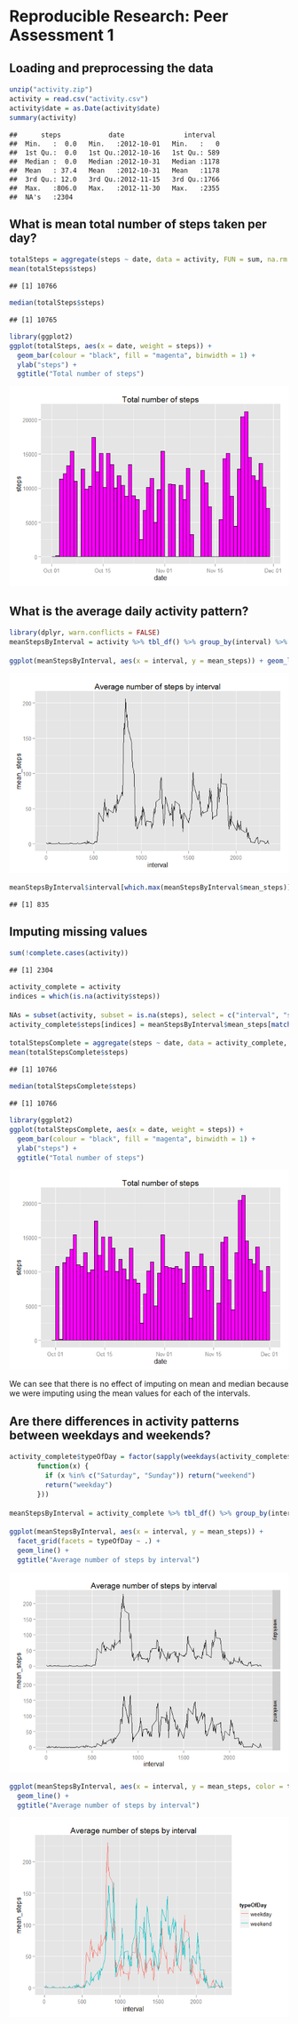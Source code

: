 # Reproducible Research: Peer Assessment 1




## Loading and preprocessing the data

```r
unzip("activity.zip")
activity = read.csv("activity.csv")
activity$date = as.Date(activity$date)
summary(activity)
```

```
##      steps            date               interval   
##  Min.   :  0.0   Min.   :2012-10-01   Min.   :   0  
##  1st Qu.:  0.0   1st Qu.:2012-10-16   1st Qu.: 589  
##  Median :  0.0   Median :2012-10-31   Median :1178  
##  Mean   : 37.4   Mean   :2012-10-31   Mean   :1178  
##  3rd Qu.: 12.0   3rd Qu.:2012-11-15   3rd Qu.:1766  
##  Max.   :806.0   Max.   :2012-11-30   Max.   :2355  
##  NA's   :2304
```

## What is mean total number of steps taken per day?

```r
totalSteps = aggregate(steps ~ date, data = activity, FUN = sum, na.rm = T)
mean(totalSteps$steps)
```

```
## [1] 10766
```

```r
median(totalSteps$steps)
```

```
## [1] 10765
```

```r
library(ggplot2)
ggplot(totalSteps, aes(x = date, weight = steps)) + 
  geom_bar(colour = "black", fill = "magenta", binwidth = 1) +
  ylab("steps") +
  ggtitle("Total number of steps") 
```

![plot of chunk meanTotalSteps](./PA1_template_files/figure-html/meanTotalSteps.png) 

## What is the average daily activity pattern?

```r
library(dplyr, warn.conflicts = FALSE)
meanStepsByInterval = activity %>% tbl_df() %>% group_by(interval) %>% summarise(mean_steps = mean(steps, na.rm = TRUE))

ggplot(meanStepsByInterval, aes(x = interval, y = mean_steps)) + geom_line() + ggtitle("Average number of steps by interval")
```

![plot of chunk averageDaily](./PA1_template_files/figure-html/averageDaily.png) 

```r
meanStepsByInterval$interval[which.max(meanStepsByInterval$mean_steps)]
```

```
## [1] 835
```

## Imputing missing values

```r
sum(!complete.cases(activity))
```

```
## [1] 2304
```

```r
activity_complete = activity
indices = which(is.na(activity$steps))

NAs = subset(activity, subset = is.na(steps), select = c("interval", "steps"))
activity_complete$steps[indices] = meanStepsByInterval$mean_steps[match(activity$interval[indices], meanStepsByInterval$interval)]

totalStepsComplete = aggregate(steps ~ date, data = activity_complete, FUN = sum)
mean(totalStepsComplete$steps)
```

```
## [1] 10766
```

```r
median(totalStepsComplete$steps)
```

```
## [1] 10766
```

```r
library(ggplot2)
ggplot(totalStepsComplete, aes(x = date, weight = steps)) + 
  geom_bar(colour = "black", fill = "magenta", binwidth = 1) +
  ylab("steps") +
  ggtitle("Total number of steps")
```

![plot of chunk missing](./PA1_template_files/figure-html/missing.png) 

We can see that there is no effect of imputing on mean and median because we were imputing using the mean values for each of the intervals.

## Are there differences in activity patterns between weekdays and weekends?

```r
activity_complete$typeOfDay = factor(sapply(weekdays(activity_complete$date), 
       function(x) {
         if (x %in% c("Saturday", "Sunday")) return("weekend")
         return("weekday")
       }))

meanStepsByInterval = activity_complete %>% tbl_df() %>% group_by(interval, typeOfDay) %>% summarise(mean_steps = mean(steps, na.rm = TRUE))

ggplot(meanStepsByInterval, aes(x = interval, y = mean_steps)) + 
  facet_grid(facets = typeOfDay ~ .) + 
  geom_line() + 
  ggtitle("Average number of steps by interval")
```

![plot of chunk weekdays](./PA1_template_files/figure-html/weekdays1.png) 

```r
ggplot(meanStepsByInterval, aes(x = interval, y = mean_steps, color = typeOfDay)) + 
  geom_line() + 
  ggtitle("Average number of steps by interval")
```

![plot of chunk weekdays](./PA1_template_files/figure-html/weekdays2.png) 
